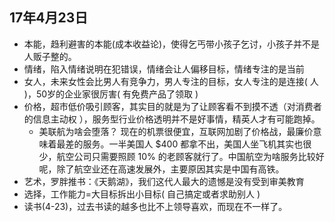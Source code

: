 ## 17年4月23日
* 本能，趋利避害的本能(成本收益论)，使得乞丐带小孩子乞讨，小孩子并不是人贩子整的。
* 情绪，陷入情绪说明在犯错误，情绪会让人偏移目标，情绪专注的是当前
* 女人，未来女性会比男人有竞争力，男人专注的目标，女人专注的是连接( 人 )，50岁的企业家很厉害( 有免费产品了领取 )
* 价格，超市低价吸引顾客，其实目的就是为了让顾客看不到摸不透（对消费者的信息主动权 ），服务型行业价格透明并不是好事情，精英人才有可能跑掉。
  + 美联航为啥会堕落？ 现在的机票很便宜，互联网加剧了价格战，最廉价意味着最差的服务。一半美国人 $400 都拿不出，美国人坐飞机其实也很少，航空公司只需要照顾 10% 的老顾客就行了。中国航空为啥服务比较好呢，除了航空业还在高速发展外，主要原因其实是中国有高铁。
* 艺术，罗胖推书：《天鹅湖》，我们这代人最大的遗憾是没有受到审美教育
* 选择，工作能力=大目标拆出小目标( 自己搞定或者求助别人 )
* 读书(4-23)，过去书读的越多也比不上领导喜欢，而现在不一样了。